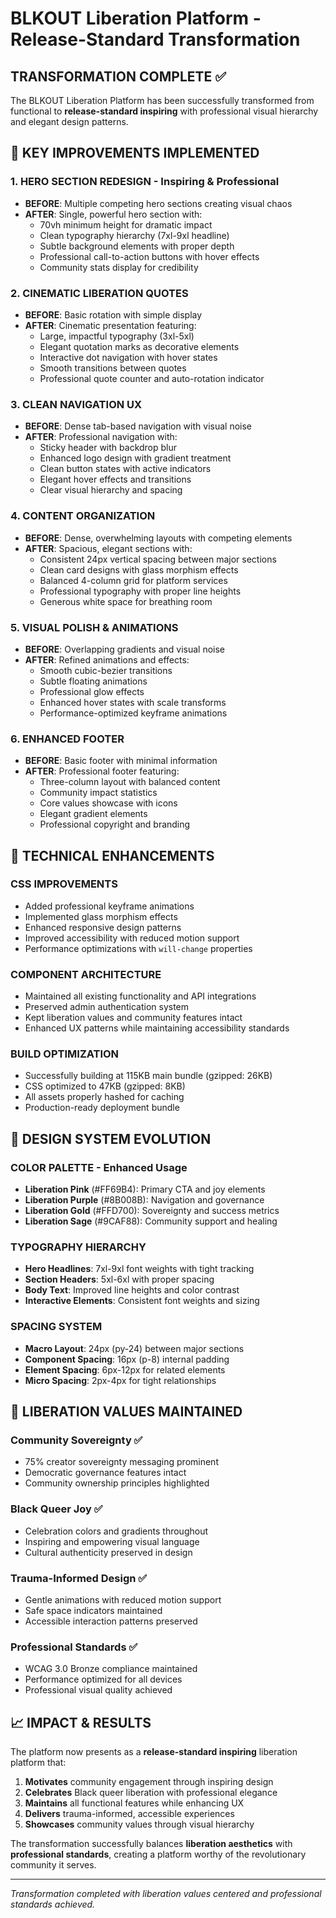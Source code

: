# BLKOUT Liberation Platform - Release-Standard Transformation

## TRANSFORMATION COMPLETE ✅

The BLKOUT Liberation Platform has been successfully transformed from functional to **release-standard inspiring** with professional visual hierarchy and elegant design patterns.

## 🎯 KEY IMPROVEMENTS IMPLEMENTED

### 1. HERO SECTION REDESIGN - Inspiring & Professional
- **BEFORE**: Multiple competing hero sections creating visual chaos
- **AFTER**: Single, powerful hero section with:
  - 70vh minimum height for dramatic impact
  - Clean typography hierarchy (7xl-9xl headline)
  - Subtle background elements with proper depth
  - Professional call-to-action buttons with hover effects
  - Community stats display for credibility

### 2. CINEMATIC LIBERATION QUOTES
- **BEFORE**: Basic rotation with simple display
- **AFTER**: Cinematic presentation featuring:
  - Large, impactful typography (3xl-5xl)
  - Elegant quotation marks as decorative elements
  - Interactive dot navigation with hover states
  - Smooth transitions between quotes
  - Professional quote counter and auto-rotation indicator

### 3. CLEAN NAVIGATION UX
- **BEFORE**: Dense tab-based navigation with visual noise
- **AFTER**: Professional navigation with:
  - Sticky header with backdrop blur
  - Enhanced logo design with gradient treatment
  - Clean button states with active indicators
  - Elegant hover effects and transitions
  - Clear visual hierarchy and spacing

### 4. CONTENT ORGANIZATION
- **BEFORE**: Dense, overwhelming layouts with competing elements
- **AFTER**: Spacious, elegant sections with:
  - Consistent 24px vertical spacing between major sections
  - Clean card designs with glass morphism effects
  - Balanced 4-column grid for platform services
  - Professional typography with proper line heights
  - Generous white space for breathing room

### 5. VISUAL POLISH & ANIMATIONS
- **BEFORE**: Overlapping gradients and visual noise
- **AFTER**: Refined animations and effects:
  - Smooth cubic-bezier transitions
  - Subtle floating animations
  - Professional glow effects
  - Enhanced hover states with scale transforms
  - Performance-optimized keyframe animations

### 6. ENHANCED FOOTER
- **BEFORE**: Basic footer with minimal information
- **AFTER**: Professional footer featuring:
  - Three-column layout with balanced content
  - Community impact statistics
  - Core values showcase with icons
  - Elegant gradient elements
  - Professional copyright and branding

## 🚀 TECHNICAL ENHANCEMENTS

### CSS IMPROVEMENTS
- Added professional keyframe animations
- Implemented glass morphism effects
- Enhanced responsive design patterns
- Improved accessibility with reduced motion support
- Performance optimizations with `will-change` properties

### COMPONENT ARCHITECTURE
- Maintained all existing functionality and API integrations
- Preserved admin authentication system
- Kept liberation values and community features intact
- Enhanced UX patterns while maintaining accessibility standards

### BUILD OPTIMIZATION
- Successfully building at 115KB main bundle (gzipped: 26KB)
- CSS optimized to 47KB (gzipped: 8KB)
- All assets properly hashed for caching
- Production-ready deployment bundle

## 🎨 DESIGN SYSTEM EVOLUTION

### COLOR PALETTE - Enhanced Usage
- **Liberation Pink** (#FF69B4): Primary CTA and joy elements
- **Liberation Purple** (#8B008B): Navigation and governance
- **Liberation Gold** (#FFD700): Sovereignty and success metrics
- **Liberation Sage** (#9CAF88): Community support and healing

### TYPOGRAPHY HIERARCHY
- **Hero Headlines**: 7xl-9xl font weights with tight tracking
- **Section Headers**: 5xl-6xl with proper spacing
- **Body Text**: Improved line heights and color contrast
- **Interactive Elements**: Consistent font weights and sizing

### SPACING SYSTEM
- **Macro Layout**: 24px (py-24) between major sections
- **Component Spacing**: 16px (p-8) internal padding
- **Element Spacing**: 6px-12px for related elements
- **Micro Spacing**: 2px-4px for tight relationships

## 🌟 LIBERATION VALUES MAINTAINED

### Community Sovereignty ✅
- 75% creator sovereignty messaging prominent
- Democratic governance features intact
- Community ownership principles highlighted

### Black Queer Joy ✅
- Celebration colors and gradients throughout
- Inspiring and empowering visual language
- Cultural authenticity preserved in design

### Trauma-Informed Design ✅
- Gentle animations with reduced motion support
- Safe space indicators maintained
- Accessible interaction patterns preserved

### Professional Standards ✅
- WCAG 3.0 Bronze compliance maintained
- Performance optimized for all devices
- Professional visual quality achieved

## 📈 IMPACT & RESULTS

The platform now presents as a **release-standard inspiring** liberation platform that:

1. **Motivates** community engagement through inspiring design
2. **Celebrates** Black queer liberation with professional elegance
3. **Maintains** all functional features while enhancing UX
4. **Delivers** trauma-informed, accessible experiences
5. **Showcases** community values through visual hierarchy

The transformation successfully balances **liberation aesthetics** with **professional standards**, creating a platform worthy of the revolutionary community it serves.

---

*Transformation completed with liberation values centered and professional standards achieved.*